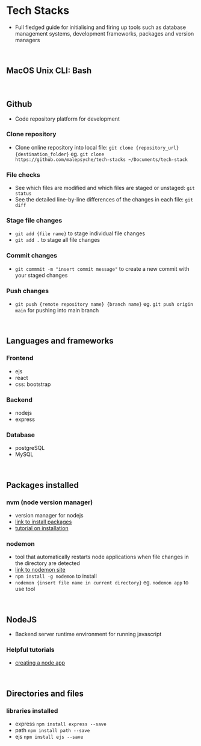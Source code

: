 # Tech Stacks
- Full fledged guide for initialising and firing up tools such as database management systems, development frameworks, packages and version managers
<br>


## MacOS Unix CLI: Bash
<br>


## Github
- Code repository platform for development

### Clone repository
- Clone online repository into local file: `git clone {repository_url} {destination_folder}` eg. `git clone https://github.com/malepsyche/tech-stacks ~/Documents/tech-stack` 

### File checks
- See which files are modified and which files are staged or unstaged: `git status`
- See the detailed line-by-line differences of the changes in each file: `git diff`

### Stage file changes
- `git add {file name}` to stage individual file changes
- `git add .` to stage all file changes

### Commit changes
- `git commmit -m "insert commit message"` to create a new commit with your staged changes

### Push changes
- `git push {remote repository name} {branch name}` eg. `git push origin main` for pushing into main branch
<br>


## Languages and frameworks

### Frontend
- ejs
- react
- css: bootstrap

### Backend
- nodejs
- express

### Database
- postgreSQL
- MySQL
<br>


## Packages installed

### nvm (node version manager)
- version manager for nodejs
- [link to install packages](https://github.com/nvm-sh/nvm)
- [tutorial on installation](https://www.youtube.com/watch?v=ohBFbA0O6hs)

### nodemon
- tool that automatically restarts node applications when file changes in the directory are detected
- [link to nodemon site](https://www.npmjs.com/package/nodemon`)
- `npm install -g nodemon` to install
- `nodemon {insert file name in current directory}` eg. `nodemon app` to use tool
<br>


## NodeJS
- Backend server runtime environment for running javascript 

### Helpful tutorials
- [creating a node app](https://www.youtube.com/watch?v=EMwu8F0dCXE&t=1452s)
<br>


## Directories and files

### libraries installed
- express `npm install express --save`
- path `npm install path --save`
- ejs `npm install ejs --save`







